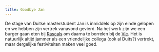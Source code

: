 ```yaml
---
title: Goodbye Jan
---
```

De stage van Duitse masterstudent Jan is inmiddels op zijn einde gelopen en we hebben zijn vertrek vanavond gevierd. Na het werk zijn we een burger gaan eten bij [Rascals][1] om daarna te borrelen bij de [Vic][2]. Het is natuurlijk altijd jammer als een vriendelijke collega (ook al Duits?) vertrekt, maar dergelijke festiviteiten maken veel goed.

 [1]: http://www.tripadvisor.co.uk/Restaurant_Review-g186533-d2637486-Reviews-Rascals_Bar_St_Andrews-St_Andrews_Fife_Scotland.html
 [2]: http://www.vicstandrews.co.uk/